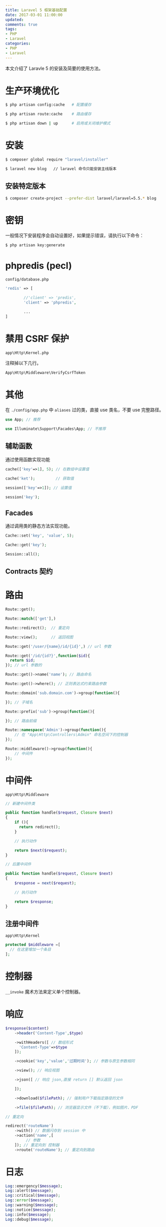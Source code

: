 ```yaml
---
title: Laravel 5 框架基础配置
date: 2017-03-01 11:00:00
updated:
comments: true
tags:
- PHP
- Laravel
categories:
- PHP
- Laravel
---
```


本文介绍了 Laravle 5 的安装及简要的使用方法。

<!--more-->

# 生产环境优化

```bash
$ php artisan config:cache   # 配置缓存

$ php artisan route:cache    # 路由缓存

$ php artisan down | up      # 启用或关闭维护模式
```

# 安装

```bash
$ composer global require "laravel/installer"

$ laravel new blog   // laravel 命令只能安装主线版本
```

## 安装特定版本

```bash
$ composer create-project --prefer-dist laravel/laravel=5.5.* blog
```

# 密钥

一般情况下安装程序会自动设置好，如果提示错误，请执行以下命令：

```bash
$ php artisan key:generate
```

# phpredis (pecl)

`config/database.php`

```php
'redis' => [

        //'client' => 'predis',
        'client' => 'phpredis',

        ...
]
```

# 禁用 CSRF 保护

`app\Http\Kernel.php`

注释掉以下几行。

```php
App\Http\Middleware\VerifyCsrfToken
```

# 其他

在 `./config/app.php` 中 `aliases` 过的类，直接 use 类名，不要 use 完整路径。

```php
use App; // 推荐

use Illuminate\Support\Facades\App; // 不推荐
```

## 辅助函数

通过使用函数实现功能

```php
cache(['key'=>1], 5); // 在数组中设置值

cache('ket');         // 获取值

session(['key'=>1]); // 设置值

session('key');
```

## Facades

通过调用类的静态方法实现功能。

```php
Cache::set('key', 'value', 5);

Cache::get('key');

Session::all();
```

## Contracts 契约

# 路由

```php
Route::get();

Route::match(['get'],)

Route::redirect();  // 重定向

Route::view();      // 返回视图

Route::get('/user/{name}/id/{id}',) // url 参数

Route::get('/id/{id?}',function($id){
  return $id;
}); // url 参数的

Route::get()->name('name'); // 路由命名

Route::get()->where(); // 正则表达式约束路由参数

Route::domain('sub.domain.com')->group(function(){

}); // 子域名

Route::prefix('sub')->group(function(){

}); // 路由前缀

Route::namespace('Admin')->group(function(){
    // 在 "App\Http\Controllers\Admin" 命名空间下的控制器
});

Route::middleware()->group(function(){
    // 中间件
});
```

# 中间件

`app\Http\Middleware`

```php
// 新建中间件类

public function handle($request, Closure $next)
{
    if (){
      return redirect();
    }

    // 执行动作

    return $next($request);
}

// 后置中间件

public function handle($request, Closure $next)
{
    $response = next($request);

    // 执行动作

    return $response;
}
```

## 注册中间件

`app\Http\Kernel`

```php
protected $middleware =[
  // 在这里增加一个条目
];
```

# 控制器

`__invoke` 魔术方法来定义单个控制器。

# 响应

```php
$response($content)
    ->header('Content-Type',$type)

    ->withHeaders([ // 数组形式
      'Content-Type'=>$type
    ]);

    ->cookie('key','value','过期时间'); // 参数与原生参数相同

    ->view(); // 响应视图

    ->json([ // 响应 json,直接 return [] 默认返回 json

    ]);

    ->download($filePath); // 强制用户下载指定路径的文件

    ->file($filePath); // 浏览器显示文件（不下载），例如图片、PDF

// 重定向

redirect('routeName')
    ->with() // 数据闪存到 session 中
    ->action('name',[
         // 参数
    ]); // 重定向到 控制器
    ->route('routeName'); // 重定向到路由
```

# 日志

```php
Log::emergency($message);
Log::alert($message);
Log::critical($message);
Log::error($message);
Log::warning($message);
Log::notice($message);
Log::info($message);
Log::debug($message);
```
